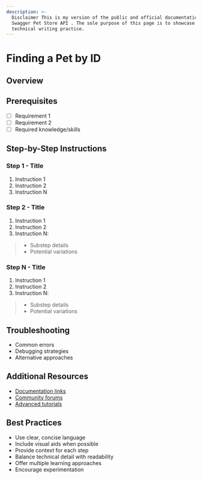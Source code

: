 ```yaml
---
description: >-
  Disclaimer This is my version of the public and official documentation of the
  Swagger Pet Store API . The sole purpose of this page is to showcase my
  technical writing practice.
---
```


# Finding a Pet by ID

## Overview  

## Prerequisites  

- [ ] Requirement 1
- [ ] Requirement 2
- [ ] Required knowledge/skills

## Step-by-Step Instructions 

### Step 1 - Title  

1. Instruction 1    
2. Instruction 2    
3. Instruction N  

### Step 2 - Title  

1. Instruction 1    
2. Instruction 2    
3. Instruction N:    
> * Substep details  
> * Potential variations  

### Step N - Title  

1. Instruction 1    
2. Instruction 2    
3. Instruction N:    
> * Substep details  
> * Potential variations

## Troubleshooting  

- Common errors
- Debugging strategies
- Alternative approaches

## Additional Resources  

- [Documentation links]()
- [Community forums]()
- [Advanced tutorials]()

## Best Practices  

- Use clear, concise language
- Include visual aids when possible
- Provide context for each step
- Balance technical detail with readability
- Offer multiple learning approaches
- Encourage experimentation